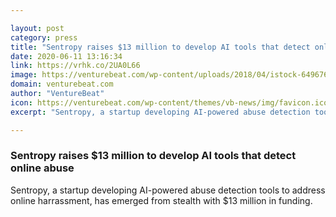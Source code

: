 ```yaml
---

layout: post
category: press
title: "Sentropy raises $13 million to develop AI tools that detect online abuse"
date: 2020-06-11 13:16:34
link: https://vrhk.co/2UA0L66
image: https://venturebeat.com/wp-content/uploads/2018/04/istock-6496767961-e1591645629229.jpg?w=1200&strip=all
domain: venturebeat.com
author: "VentureBeat"
icon: https://venturebeat.com/wp-content/themes/vb-news/img/favicon.ico
excerpt: "Sentropy, a startup developing AI-powered abuse detection tools to address online harrassment, has emerged from stealth with $13 million in funding."

---
```


### Sentropy raises $13 million to develop AI tools that detect online abuse

Sentropy, a startup developing AI-powered abuse detection tools to address online harrassment, has emerged from stealth with $13 million in funding.
